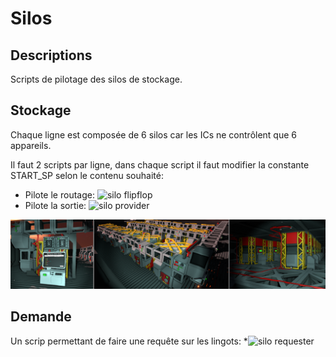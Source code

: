 # Silos

## Descriptions

Scripts de pilotage des silos de stockage.

## Stockage
Chaque ligne est composée de 6 silos car les ICs ne contrôlent que 6 appareils.

Il faut 2 scripts par ligne, dans chaque script il faut modifier la constante START_SP selon le contenu souhaité:
* Pilote le routage: ![silo flipflop](/Silo/silo_flipflop.ic10)
* Pilote la sortie: ![silo provider](/Silo/silo_provider.ic10)

![Vue global des lingots](/Silo/Silos.png)

## Demande

Un scrip permettant de faire une requête sur les lingots:
*![silo requester](/Silo/silo_requester.ic10)

